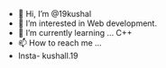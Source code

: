 - 👋 Hi, I’m @19kushal
- 👀 I’m interested in Web development.
- 🌱 I’m currently learning ... C++
- 📫 How to reach me ...
- Insta- kushall.19

<!---
19kushal/19kushal is a ✨ special ✨ repository because its `README.md` (this file) appears on your GitHub profile.
You can click the Preview link to take a look at your changes.
--->
